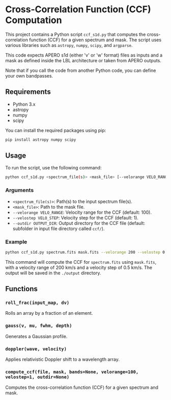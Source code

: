 # Cross-Correlation Function (CCF) Computation

This project contains a Python script `ccf_s1d.py` that computes the cross-correlation function (CCF) for a given spectrum and mask. The script uses various libraries such as `astropy`, `numpy`, `scipy`, and `argparse`.

This code expects APERO s1d (either 'v' or 'w' format) files as inputs and a mask as defined inside the LBL architecture or taken from APERO outputs.

Note that if you call the code from another Python code, you can define your own bandpasses.

## Requirements

- Python 3.x
- astropy
- numpy
- scipy

You can install the required packages using pip:

```sh
pip install astropy numpy scipy
```

## Usage

To run the script, use the following command:

```sh
python ccf_s1d.py <spectrum_file(s)> <mask_file> [--velorange VELO_RANGE] [--velostep VELO_STEP] [--outdir OUTPUT_DIR]
```

### Arguments

- `<spectrum_file(s)>`: Path(s) to the input spectrum file(s).
- `<mask_file>`: Path to the mask file.
- `--velorange VELO_RANGE`: Velocity range for the CCF (default: 100).
- `--velostep VELO_STEP`: Velocity step for the CCF (default: 1).
- `--outdir OUTPUT_DIR`: Output directory for the CCF file (default: subfolder in input file directory called `ccf/`).

### Example

```sh
python ccf_s1d.py spectrum.fits mask.fits --velorange 200 --velostep 0.5 --outdir ./output
```

This command will compute the CCF for `spectrum.fits` using `mask.fits`, with a velocity range of 200 km/s and a velocity step of 0.5 km/s. The output will be saved in the `./output` directory.

## Functions

### `roll_frac(input_map, dv)`

Rolls an array by a fraction of an element.

### `gauss(v, mu, fwhm, depth)`

Generates a Gaussian profile.

### `doppler(wave, velocity)`

Applies relativistic Doppler shift to a wavelength array.

### `compute_ccf(file, mask, bands=None, velorange=100, velostep=1, outdir=None)`

Computes the cross-correlation function (CCF) for a given spectrum and mask.

